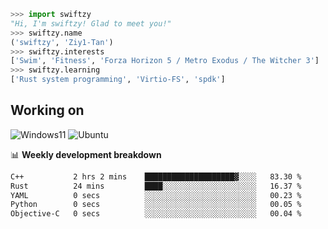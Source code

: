 ```python
>>> import swiftzy
"Hi, I'm swiftzy! Glad to meet you!"
>>> swiftzy.name
('swiftzy', 'Ziy1-Tan')
>>> swiftzy.interests
['Swim', 'Fitness', 'Forza Horizon 5 / Metro Exodus / The Witcher 3']
>>> swiftzy.learning
['Rust system programming', 'Virtio-FS', 'spdk']
```

## Working on

![Windows11](https://img.shields.io/badge/Windows%2011-00adef?style=flat-square&logo=windows&logoColor=ffffff)
![Ubuntu](https://img.shields.io/badge/Ubuntu%20(WSL)-dd4814?style=flat-square&logo=ubuntu&logoColor=ffffff)

📊 **Weekly development breakdown**
<!--START_SECTION:waka-->

```txt
C++           2 hrs 2 mins    ████████████████████▓░░░░   83.30 %
Rust          24 mins         ████░░░░░░░░░░░░░░░░░░░░░   16.37 %
YAML          0 secs          ░░░░░░░░░░░░░░░░░░░░░░░░░   00.23 %
Python        0 secs          ░░░░░░░░░░░░░░░░░░░░░░░░░   00.05 %
Objective-C   0 secs          ░░░░░░░░░░░░░░░░░░░░░░░░░   00.04 %
```

<!--END_SECTION:waka-->
